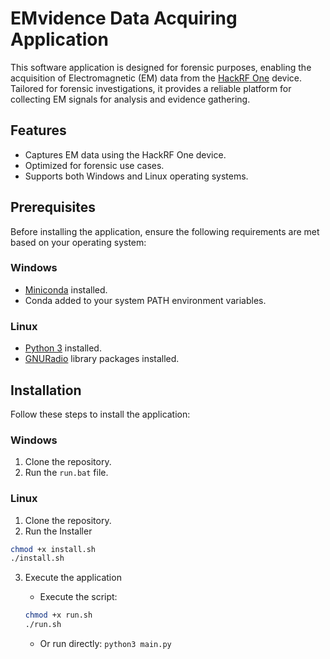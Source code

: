 # EMvidence Data Acquiring Application

This software application is designed for forensic purposes, enabling the acquisition of Electromagnetic (EM) data from the [HackRF One](https://greatscottgadgets.com/hackrf/one/) device. Tailored for forensic investigations, it provides a reliable platform for collecting EM signals for analysis and evidence gathering.

## Features

- Captures EM data using the HackRF One device.
- Optimized for forensic use cases.
- Supports both Windows and Linux operating systems.

## Prerequisites

Before installing the application, ensure the following requirements are met based on your operating system:

### Windows

- [Miniconda](https://docs.anaconda.com/free/miniconda/) installed.
- Conda added to your system PATH environment variables.

### Linux

- [Python 3](https://www.python.org/downloads/) installed.
- [GNURadio](https://www.gnuradio.org/) library packages installed.

## Installation

Follow these steps to install the application:

### Windows

1. Clone the repository.
2. Run the `run.bat` file.

### Linux

1. Clone the repository.
2. Run the Installer

```bash
chmod +x install.sh
./install.sh
```

3. Execute the application

   - Execute the script:

   ```bash
   chmod +x run.sh
   ./run.sh
   ```

   - Or run directly: `python3 main.py`

